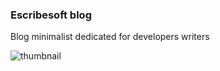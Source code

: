 ### Escribesoft blog

Blog minimalist dedicated for developers writers

![thumbnail](thumbnail.pngg)